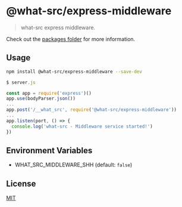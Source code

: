 
# @what-src/express-middleware

> what-src express middleware.

Check out the [packages folder](/packages) for more information.

## Usage

```sh
npm install @what-src/express-middleware --save-dev
```

```ts
$ server.js

const app = require('express')()
app.use(bodyParser.json())
...
app.post('/__what_src', require('@what-src/express-middleware'))
...
app.listen(port, () => {
  console.log('what-src - Middleware service started!')
})
```

## Environment Variables

- WHAT_SRC_MIDDLEWARE_SHH (default: `false`)

## License

[MIT](https://opensource.org/licenses/MIT)
